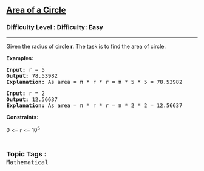 <h2><a href="https://www.geeksforgeeks.org/problems/area-of-a-circle/1?page=2&category=Mathematical&sortBy=accuracy">Area of a Circle</a></h2><h3>Difficulty Level : Difficulty: Easy</h3><hr><div class="problems_problem_content__Xm_eO"><p>Given the radius of circle <strong>r</strong>. The task is to find the area of circle.</p>
<p><strong>Examples:</strong></p>
<pre><strong>Input:</strong> r = 5<br><strong>Output:</strong> 78.53982<br><strong>Explanation:</strong> As area = π * r * r = π * 5 * 5 = 78.53982</pre>
<pre><strong>Input:</strong> r = 2<br><strong>Output:</strong> 12.56637<br><strong>Explanation:</strong> As area = π * r * r = π * 2 * 2 = 12.56637</pre>
<p><strong>Constraints:</strong></p>
<p>0 &lt;= r &lt;= 10<sup>5</sup></p></div><br><p><span style=font-size:18px><strong>Topic Tags : </strong><br><code>Mathematical</code>&nbsp;